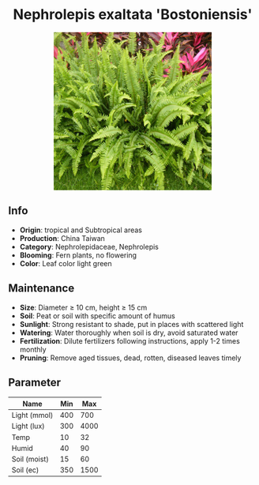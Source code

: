 <h1 align='center'>Nephrolepis exaltata 'Bostoniensis'</h1>
<p align="center">
    <img 
        align='center'
        width='320'
        src="../images/nephrolepis exaltata bostoniensis.png" 
        alt='Nephrolepis exaltata 'Bostoniensis'' />
</p>

## Info

 - **Origin**: tropical and Subtropical areas
 - **Production**: China Taiwan
 - **Category**: Nephrolepidaceae, Nephrolepis
 - **Blooming**: Fern plants, no flowering
 - **Color**: Leaf color light green

## Maintenance

 - **Size**: Diameter ≥ 10 cm, height ≥ 15 cm
 - **Soil**: Peat or soil with specific amount of humus
 - **Sunlight**: Strong resistant to shade, put in places with scattered light
 - **Watering**: Water thoroughly when soil is dry, avoid saturated water
 - **Fertilization**: Dilute fertilizers following instructions, apply 1-2 times monthly
 - **Pruning**: Remove aged tissues, dead, rotten, diseased leaves timely

## Parameter

| Name         | Min  | Max   |
|--------------|------|-------|
| Light (mmol) | 400 | 700  |
| Light (lux)  | 300 | 4000 |
| Temp         | 10    | 32    |
| Humid        | 40   | 90    |
| Soil (moist) | 15   | 60    |
| Soil (ec)    | 350  | 1500  |